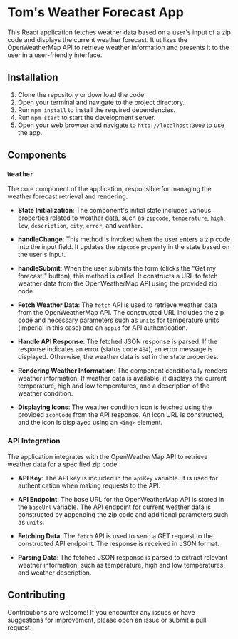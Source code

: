 # Tom's Weather Forecast App

This React application fetches weather data based on a user's input of a zip code and displays the current weather forecast. It utilizes the OpenWeatherMap API to retrieve weather information and presents it to the user in a user-friendly interface.

## Installation

1. Clone the repository or download the code.
2. Open your terminal and navigate to the project directory.
3. Run `npm install` to install the required dependencies.
4. Run `npm start` to start the development server.
5. Open your web browser and navigate to `http://localhost:3000` to use the app.

## Components

### `Weather`

The core component of the application, responsible for managing the weather forecast retrieval and rendering.

- **State Initialization**: The component's initial state includes various properties related to weather data, such as `zipcode`, `temperature`, `high`, `low`, `description`, `city`, `error`, and `weather`.

- **handleChange**: This method is invoked when the user enters a zip code into the input field. It updates the `zipcode` property in the state based on the user's input.

- **handleSubmit**: When the user submits the form (clicks the "Get my forecast!" button), this method is called. It constructs a URL to fetch weather data from the OpenWeatherMap API using the provided zip code.

- **Fetch Weather Data**: The `fetch` API is used to retrieve weather data from the OpenWeatherMap API. The constructed URL includes the zip code and necessary parameters such as `units` for temperature units (imperial in this case) and an `appid` for API authentication.

- **Handle API Response**: The fetched JSON response is parsed. If the response indicates an error (status code `404`), an error message is displayed. Otherwise, the weather data is set in the state properties.

- **Rendering Weather Information**: The component conditionally renders weather information. If weather data is available, it displays the current temperature, high and low temperatures, and a description of the weather condition.

- **Displaying Icons**: The weather condition icon is fetched using the provided `iconCode` from the API response. An icon URL is constructed, and the icon is displayed using an `<img>` element.

### API Integration

The application integrates with the OpenWeatherMap API to retrieve weather data for a specified zip code.

- **API Key**: The API key is included in the `apiKey` variable. It is used for authentication when making requests to the API.

- **API Endpoint**: The base URL for the OpenWeatherMap API is stored in the `baseUrl` variable. The API endpoint for current weather data is constructed by appending the zip code and additional parameters such as `units`.

- **Fetching Data**: The `fetch` API is used to send a GET request to the constructed API endpoint. The response is received in JSON format.

- **Parsing Data**: The fetched JSON response is parsed to extract relevant weather information, such as temperature, high and low temperatures, and weather description.


## Contributing

Contributions are welcome! If you encounter any issues or have suggestions for improvement, please open an issue or submit a pull request.


